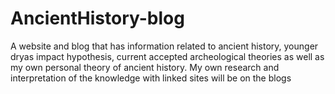 # AncientHistory-blog
A website and blog that has information related to ancient history, younger dryas impact hypothesis, current accepted archeological theories as well as my own personal theory of ancient history. My own research and interpretation of the knowledge with linked sites will be on the blogs

